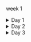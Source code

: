 week 1

<details>
<summary>Day 1</summary>

### Simulation
Checking of design is done by simulation.  
We are going to use iverilog simulator to simulate the design.

### Design
Design is the actual verilog code or set of verilog codes which has the intended functionality to meet with the required specification.

### Test Bench
TB (Test Bench) is used to check whether it obeys required specifications or not.  
We have to apply stimulus (test_verilog) to the design and observe output to check whether it matches with specifications or not.

### How Simulation Works
First, simulator checks for the changes on the input. Upon change to the input, the output is evaluated. If no change to input, no change in output.

We have to instantiate Design in TB, then we have availability to apply stimulus (test_cases).  
Design may have 1 or more primary inputs & outputs.

### Iverilog Basic Flow

1. We give design and TB to iverilog simulator for checking specifications.
2. Iverilog simulator only checks changes in input; if there are changes in input, we dump the changes in output.
3. `.vcd` file (Value_Change_Dump format) is an output file which is used to check the changes in the output.
4. gtkwave is used to map the output changes in form of a wave.

![Simulation Flow](images/code.png)
![Iverilog Compilation](images/synnet.png)
![GTKWave Output](images/waveform.png)

</details>

<details>
<summary>Day 2</summary>

The commands to run synthesis
```bash
read_liberty -lib ../lib/sky130_fd_sc_hd__tt_025C_1v80.lib
read_verilog module.v
synth -top module
dfflibmap -liberty ../lib/sky130_fd_sc_hd__tt_025C_1v80.lib
abc -liberty ../lib/sky130_fd_sc_hd__tt_025C_1v80.lib
show
```
![alt text](images/dffasync.png)
![alt text](images/dffsync.png)
![alt text](images/iverilog.png)
![alt text](images/lib.png)
![alt text](images/stat.png)
![alt text](images/mul2.png)
![alt text](images/mul8.png)

</details>

<details>
<summary>Day 3</summary>

![alt text](images/seq.png)
![alt text](images/or.png)
![alt text](images/and.png)


</details>
